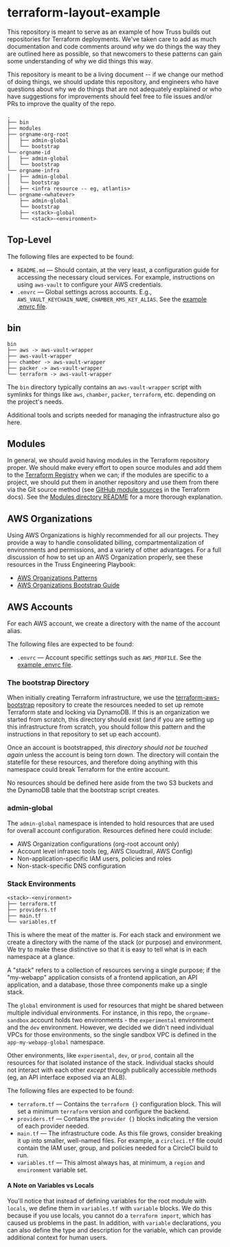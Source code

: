 # terraform-layout-example

This repository is meant to serve as an example of how Truss builds out
repositories for Terraform deployments. We've taken care to add as much
documentation and code comments around _why_ we do things the way they
are outlined here as possible, so that newcomers to these patterns can
gain some understanding of why we did things this way.

This repository is meant to be a living document -- if we change our
method of doing things, we should update this repository, and engineers
who have questions about why we do things that are not adequately
explained or who have suggestions for improvements should feel free to
file issues and/or PRs to improve the quality of the repo.

```text
.
├── bin
├── modules
├── orgname-org-root
│   ├── admin-global
│   └── bootstrap
└── orgname-id
│   ├── admin-global
│   └── bootstrap
└── orgname-infra
│   ├── admin-global
│   └── bootstrap
|   ├── <infra resource -- eg, atlantis>
└── orgname-<whatever>
    ├── admin-global
    └── bootstrap
    ├── <stack>-global
    └── <stack>-<environment>
```

## Top-Level

The following files are expected to be found:

- `README.md` — Should contain, at the very least, a configuration guide
  for accessing the necessary cloud services. For example, instructions
  on using `aws-vault` to configure your AWS credentials.
- `.envrc` — Global settings across accounts. E.g.,
  `AWS_VAULT_KEYCHAIN_NAME`, `CHAMBER_KMS_KEY_ALIAS`. See the [example
  .envrc file](.envrc).

## bin

```text
bin
├── aws -> aws-vault-wrapper
├── aws-vault-wrapper
├── chamber -> aws-vault-wrapper
├── packer -> aws-vault-wrapper
└── terraform -> aws-vault-wrapper
```

The `bin` directory typically contains an `aws-vault-wrapper` script with
symlinks for things like `aws`, `chamber`, `packer`, `terraform`, etc.
depending on the project's needs.

Additional tools and scripts needed for managing the infrastructure also go here.

## Modules

In general, we should avoid having modules in the Terraform repository
proper. We should make every effort to open source modules and add them
to the [Terraform Registry](https://registry.terraform.io) when we can;
if the modules are specific to a project, we should put them in another
repository and use them from there via the Git source method (see
[GitHub module sources](https://www.terraform.io/docs/modules/sources.html#github)
in the Terraform docs). See the [Modules directory README](modules/README.md)
for a more thorough explanation.

## AWS Organizations

Using AWS Organizations is highly recommended for all our projects. They
provide a way to handle consolidated billing, compartmentalization of
environments and permissions, and a variety of other advantages. For a
full discussion of how to set up an AWS Organization properly, see these
resources in the Truss Engineering Playbook:

- [AWS Organizations Patterns](https://playbook.truss.dev/docs/infrasec/aws/aws-organizations)
- [AWS Organizations Bootstrap Guide](https://playbook.truss.dev/docs/infrasec/aws/org-bootstrap)

## AWS Accounts

For each AWS account, we create a directory with the name of the account
alias.

The following files are expected to be found:

- `.envrc` — Account specific settings such as `AWS_PROFILE`. See the
  [example .envrc file](orgname-sandbox/.envrc).

### The bootstrap Directory

When initially creating Terraform infrastructure, we use the
[terraform-aws-bootstrap](https://github.com/trussworks/terraform-aws-bootstrap)
repository to create the resources needed to set up remote Terraform
state and locking via DynamoDB. If this is an organization we started
from scratch, this directory should exist (and if you are setting up
this infrastructure from scratch, you should follow this pattern and
the instructions in that repository to set up each account).

Once an account is bootstrapped, _this directory should not be touched
again_ unless the account is being torn down. The directory will contain
the statefile for these resources, and therefore doing anything with
this namespace could break Terraform for the entire account.

No resources should be defined here aside from the two S3 buckets and
the DynamoDB table that the bootstrap script creates.

### admin-global

The `admin-global` namespace is intended to hold resources that are used
for overall account configuration. Resources defined here could include:

- AWS Organization configurations (org-root account only)
- Account level infrasec tools (eg, AWS Cloudtrail, AWS Config)
- Non-application-specific IAM users, policies and roles
- Non-stack-specific DNS configuration

### Stack Environments

```text
<stack>-<environment>
├── terraform.tf
├── providers.tf
├── main.tf
└── variables.tf
```

This is where the meat of the matter is. For each stack and environment
we create a directory with the name of the stack (or purpose) and
environment. We try to make these distinctive so that it is easy to tell
what is in each namespace at a glance.

A "stack" refers to a collection of resources serving a single purpose;
if the "my-webapp" application consists of a frontend application, an
API application, and a database, those three components make up a single
stack.

The `global` environment is used for resources that might be shared
between multiple individual environments. For instance, in this repo, the
`orgname-sandbox` account holds two environments - the `experimental`
environment and the `dev` environment. However, we decided we didn't need
individual VPCs for those environments, so the single sandbox VPC is
defined in the `app-my-webapp-global` namespace.

Other environments, like `experimental`, `dev`, or `prod`, contain all
the resources for that isolated instance of the stack. Individual stacks
should not interact with each other _except_ through publically accessible
methods (eg, an API interface exposed via an ALB).

The following files are expected to be found:

- `terraform.tf` — Contains the `terraform {}` configuration block.
  This will set a minimum `terraform` version and configure the backend.
- `providers.tf` — Contains the `provider {}` blocks indicating the
  version of each provider needed.
- `main.tf` — The infrastructure code. As this file grows, consider
  breaking it up into smaller, well-named files. For example, a
  `circleci.tf` file could contain the IAM user, group, and policies
  needed for a CircleCI build to run.
- `variables.tf` — This almost always has, at minimum, a `region`
  and `environment` variable set.

#### A Note on Variables vs Locals

You'll notice that instead of defining variables for the root module
with `locals`, we define them in `variables.tf` with `variable` blocks.
We do this because if you use locals, you cannot do a `terraform
import`, which has caused us problems in the past. In addition, with
`variable` declarations, you can also define the type and description
for the variable, which can provide additional context for human users.
